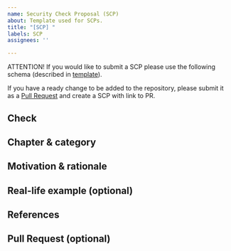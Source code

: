 ```yaml
---
name: Security Check Proposal (SCP)
about: Template used for SCPs.
title: "[SCP] "
labels: SCP
assignees: ''

---
```


ATTENTION! If you would like to submit a SCP please use the following schema (described in [template](https://github.com/securing/SCSVS/blob/master/scp-template.md)).

If you have a ready change to be added to the repository, please submit it as a [Pull Request](https://github.com/securing/SCSVS/pulls) and create a SCP with link to PR.

## Check


## Chapter & category


## Motivation & rationale


## Real-life example (optional)


## References


## Pull Request (optional)

